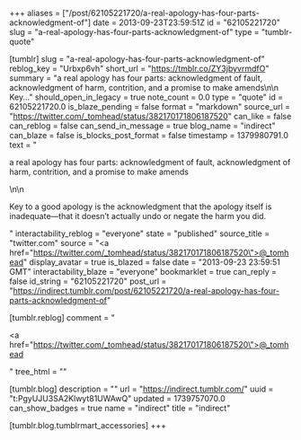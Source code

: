 +++
aliases = ["/post/62105221720/a-real-apology-has-four-parts-acknowledgment-of"]
date = 2013-09-23T23:59:51Z
id = "62105221720"
slug = "a-real-apology-has-four-parts-acknowledgment-of"
type = "tumblr-quote"

[tumblr]
slug = "a-real-apology-has-four-parts-acknowledgment-of"
reblog_key = "Urbxp6vh"
short_url = "https://tmblr.co/ZY3jbyvrmdfO"
summary = "a real apology has four parts: acknowledgment of fault, acknowledgment of harm, contrition, and a promise to make amends\n\n Key..."
should_open_in_legacy = true
note_count = 0.0
type = "quote"
id = 62105221720.0
is_blaze_pending = false
format = "markdown"
source_url = "https://twitter.com/_tomhead/status/382170171806187520"
can_like = false
can_reblog = false
can_send_in_message = true
blog_name = "indirect"
can_blaze = false
is_blocks_post_format = false
timestamp = 1379980791.0
text = "<p>a real apology has four parts: acknowledgment of fault, acknowledgment of harm, contrition, and a promise to make amends</p>\n\n<p>Key to a good apology is the acknowledgment that the apology itself is inadequate—that it doesn&rsquo;t actually undo or negate the harm you did.</p>"
interactability_reblog = "everyone"
state = "published"
source_title = "twitter.com"
source = "<a href=\"https://twitter.com/_tomhead/status/382170171806187520\">@_tomhead</a>"
display_avatar = true
is_blazed = false
date = "2013-09-23 23:59:51 GMT"
interactability_blaze = "everyone"
bookmarklet = true
can_reply = false
id_string = "62105221720"
post_url = "https://indirect.tumblr.com/post/62105221720/a-real-apology-has-four-parts-acknowledgment-of"

[tumblr.reblog]
comment = "<p><a href=\"https://twitter.com/_tomhead/status/382170171806187520\">@_tomhead</a></p>"
tree_html = ""

[tumblr.blog]
description = ""
url = "https://indirect.tumblr.com/"
uuid = "t:PgyUJU3SA2Klwyt81UWAwQ"
updated = 1739757070.0
can_show_badges = true
name = "indirect"
title = "indirect"

[tumblr.blog.tumblrmart_accessories]
+++
